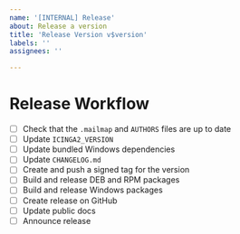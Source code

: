 ```yaml
---
name: '[INTERNAL] Release'
about: Release a version
title: 'Release Version v$version'
labels: ''
assignees: ''

---
```


# Release Workflow

- [ ] Check that the `.mailmap` and `AUTHORS` files are up to date
- [ ] Update `ICINGA2_VERSION`
- [ ] Update bundled Windows dependencies
- [ ] Update `CHANGELOG.md`
- [ ] Create and push a signed tag for the version
- [ ] Build and release DEB and RPM packages
- [ ] Build and release Windows packages
- [ ] Create release on GitHub
- [ ] Update public docs
- [ ] Announce release
